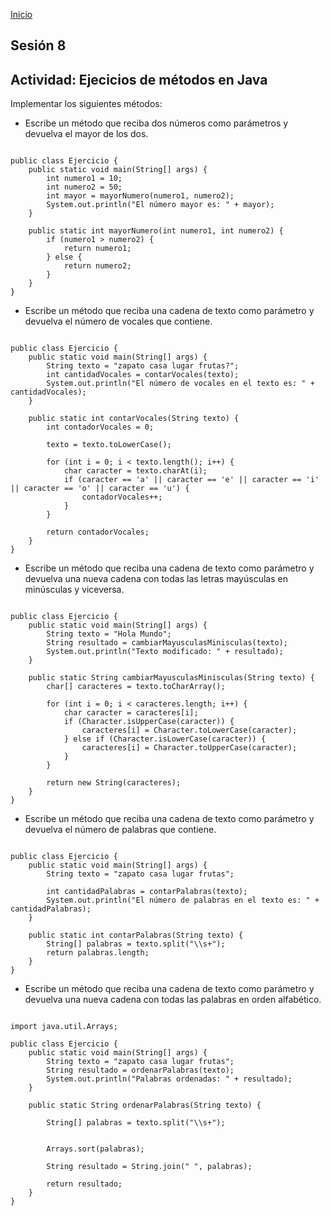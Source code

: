 <!-- No borrar o modificar -->
[Inicio](./index.md)

## Sesión 8 


<!-- Su documentación aquí -->

## Actividad: Ejecicios de métodos en Java
Implementar los siguientes métodos:

- Escribe un método que reciba dos números como parámetros y devuelva el mayor de los dos.

``` 

public class Ejercicio {
    public static void main(String[] args) {
        int numero1 = 10;
        int numero2 = 50;
        int mayor = mayorNumero(numero1, numero2);
        System.out.println("El número mayor es: " + mayor);
    }

    public static int mayorNumero(int numero1, int numero2) {
        if (numero1 > numero2) {
            return numero1;
        } else {
            return numero2;
        }
    }
}
```
- Escribe un método que reciba una cadena de texto como parámetro y devuelva el número de vocales que contiene.

``` 

public class Ejercicio {
    public static void main(String[] args) {
        String texto = "zapato casa lugar frutas?";
        int cantidadVocales = contarVocales(texto);
        System.out.println("El número de vocales en el texto es: " + cantidadVocales);
    }

    public static int contarVocales(String texto) {
        int contadorVocales = 0;

        texto = texto.toLowerCase();

        for (int i = 0; i < texto.length(); i++) {
            char caracter = texto.charAt(i);
            if (caracter == 'a' || caracter == 'e' || caracter == 'i' || caracter == 'o' || caracter == 'u') {
                contadorVocales++;
            }
        }

        return contadorVocales;
    }
}
```
- Escribe un método que reciba una cadena de texto como parámetro y devuelva una nueva cadena con todas las letras mayúsculas en minúsculas y viceversa.

``` 

public class Ejercicio {
    public static void main(String[] args) {
        String texto = "Hola Mundo";
        String resultado = cambiarMayusculasMinisculas(texto);
        System.out.println("Texto modificado: " + resultado);
    }

    public static String cambiarMayusculasMinisculas(String texto) {
        char[] caracteres = texto.toCharArray();

        for (int i = 0; i < caracteres.length; i++) {
            char caracter = caracteres[i];
            if (Character.isUpperCase(caracter)) {
                caracteres[i] = Character.toLowerCase(caracter);
            } else if (Character.isLowerCase(caracter)) {
                caracteres[i] = Character.toUpperCase(caracter);
            }
        }

        return new String(caracteres);
    }
}
```
- Escribe un método que reciba una cadena de texto como parámetro y devuelva el número de palabras que contiene.

``` 

public class Ejercicio {
    public static void main(String[] args) {
        String texto = "zapato casa lugar frutas";

        int cantidadPalabras = contarPalabras(texto);
        System.out.println("El número de palabras en el texto es: " + cantidadPalabras);
    }

    public static int contarPalabras(String texto) {
        String[] palabras = texto.split("\\s+"); 
        return palabras.length;
    }
}
```
- Escribe un método que reciba una cadena de texto como parámetro y devuelva una nueva cadena con todas las palabras en orden alfabético.

``` 

import java.util.Arrays;

public class Ejercicio {
    public static void main(String[] args) {
        String texto = "zapato casa lugar frutas";
        String resultado = ordenarPalabras(texto);
        System.out.println("Palabras ordenadas: " + resultado);
    }

    public static String ordenarPalabras(String texto) {
        
        String[] palabras = texto.split("\\s+");

       
        Arrays.sort(palabras);

        String resultado = String.join(" ", palabras);

        return resultado;
    }
}
```




